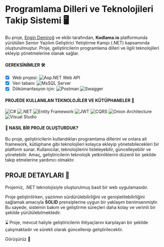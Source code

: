 # Programlama Dilleri ve Teknolojileri Takip Sistemi 🖥️

Bu proje, [Engin Demiroğ](https://github.com/engindemirog) ve ekibi tarafından, **Kodlama.io** platformunda yürütülen Senior Yazılım Geliştirici Yetiştirme Kampı (.NET) kapsamında oluşturulmuştur. Proje, geliştiricilerin programlama dilleri ve ilgili teknolojileri ekleyip yönetmelerine olanak sağlar.

#### GEREKSİNİMLER 🛠
- [x] Web projesi: 
  ![Asp.NET Web API](https://img.shields.io/badge/asp.net%20web%20api-%231BA3E8.svg?style=for-the-badge&logo=dotnet&logoColor=white)
- [x] Veri tabanı: 
  ![MsSQL Server](https://img.shields.io/badge/mssql%20server-%23CC2927.svg?style=for-the-badge&logo=microsoftsqlserver&logoColor=white)
- [x] Dökümantasyon için:
  ![Postman](https://img.shields.io/badge/postman-%23FF6C37.svg?style=for-the-badge&logo=postman&logoColor=white)
  ![Swagger](https://img.shields.io/badge/swagger-%2385EA2D.svg?style=for-the-badge&logo=swagger&logoColor=black)

#### PROJEDE KULLANILAN TEKNOLOJİLER VE KÜTÜPHANELER 🔧
<p>
  <img alt="C#" src="https://img.shields.io/badge/c%23-%23239120.svg?style=for-the-badge&logo=csharp&logoColor=white" />
  <img alt=".NET" src="https://img.shields.io/badge/.NET-5C2D91?style=for-the-badge&logo=.net&logoColor=white" />
  <img alt="Entity Framework" src="https://img.shields.io/badge/entity%20framework-%2358B9C9.svg?style=for-the-badge&logo=dotnet&logoColor=white" />
  <img alt="JWT" src="https://img.shields.io/badge/JWT-black?style=for-the-badge&logo=JSON%20web%20tokens" />
  <img alt="CQRS" src="https://img.shields.io/badge/CQRS-blue?style=for-the-badge" />
  <img alt="Onion Architecture" src="https://img.shields.io/badge/Onion%20Architecture-orange?style=for-the-badge" />
  <img alt="Visual Studio" src="https://img.shields.io/badge/Visual%20Studio-5C2D91.svg?style=for-the-badge&logo=visualstudio&logoColor=white" />
</p>

#### 🎯 NASIL BİR PROJE OLUŞTURDUK?
<p>Bu proje, geliştiricilerin kullandıkları programlama dillerini ve onlara ait framework, kütüphane gibi teknolojileri kolayca ekleyip yönetebilecekleri bir platform sunar. Kullanıcılar, teknolojilerini listeleyebilir, güncelleyebilir ve yönetebilir. Amaç, geliştiricilerin teknolojik yetkinliklerini düzenli bir şekilde takip etmelerine yardımcı olmaktır.</p>

## PROJE DETAYLARI 📢

Projemiz, .NET teknolojisiyle oluşturulmuş basit bir web uygulamasıdır.

Proje geliştirilirken, yazılımın sürdürülebilirliğini ve genişletilebilirliğini sağlamak amacıyla **SOLID** prensiplerine uygun bir yaklaşım benimsenmiştir. Bu sayede, sistemin bakım ve geliştirme süreçleri daha kolay ve verimli bir şekilde yürütülebilmektedir.

<p> ⌛ Proje, mevcut haliyle geliştiricilerin ihtiyaçlarını karşılayan bir şekilde çalışmaktadır ve sürekli olarak güncellenip geliştirilecektir.</p>

Görüşürüz 🎉
